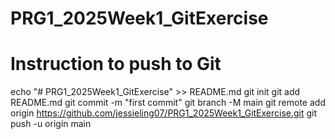 # PRG1_2025Week1_GitExercise

# Instruction to push to Git
echo "# PRG1_2025Week1_GitExercise" >> README.md
git init
git add README.md
git commit -m "first commit"
git branch -M main
git remote add origin https://github.com/jessieling07/PRG1_2025Week1_GitExercise.git
git push -u origin main
